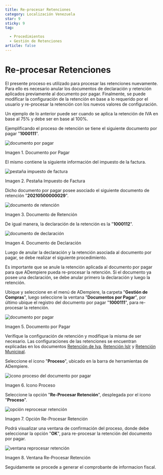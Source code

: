 ```yaml
---
title: Re-procesar Retenciones
category: Localización Venezuela
star: 9
sticky: 9
tag:

  - Procedimientos
  - Gestión de Retenciones
article: false
---
```


**Re-procesar Retenciones**
===========================

El presente proceso es utilizado para procesar las retenciones nuevamente. Para ello es necesario anular los documentos de declaración y retención aplicados previamente al documento por pagar. Finalmente, se puede modificar la configuración de la retención en base a lo requerido por el usuario y re-procesar la retención con los nuevos valores de configuración.

Un ejemplo de lo anterior puede ser cuando se aplica la retención de IVA en base al 75% y debe ser en base al 100%.

Ejemplificando el proceso de retención se tiene el siguiente documento por pagar "**1000111**".

![documento por pagar](/assets/img/docs/lve/procedures/withholding-management/resources/document-payable.png)

Imagen 1. Documento por Pagar

El mismo contiene la siguiente información del impuesto de la factura.

![pestaña impuesto de factura](/assets/img/docs/lve/procedures/withholding-management/resources/invoice-tax-tab.png)

Imagen 2. Pestaña Impuesto de Factura

Dicho documento por pagar posee asociado el siguiente documento de retención "**20210500000029**".

![documento de retención](/assets/img/docs/lve/procedures/withholding-management/resources/retention-document.png)

Imagen 3. Documento de Retención

De igual manera, la declaración de la retención es la "**1000112**".

![documento de declaración](/assets/img/docs/lve/procedures/withholding-management/resources/declaration-document.png)

Imagen 4. Documento de Declaración

Luego de anular la declaración y la retención asociada al documento por pagar, se debe realizar el siguiente procedimiento.

Es importante que se anule la retención aplicada al documento por pagar para que ADempiere pueda re-procesar la retención. Si el documento ya posee una declaración, se debe anular primero la declaración y luego la retención.

Ubique y seleccione en el menú de ADempiere, la carpeta "**Gestión de Compras**", luego seleccione la ventana "**Documentos por Pagar**", por último ubique el registro del documento por pagar "**1000111**", para re-procesar la retención.

![documento por pagar](/assets/img/docs/lve/procedures/withholding-management/resources/document-payable.png)

Imagen 5. Documento por Pagar

Verifique la configuración de retención y modifique la misma de ser necesario. Las configuraciones de las retenciones se encuentran explicadas en los documentos [Retención de Iva](withholding-iva.md/), [Retención Islr](withholding-islr.md/) y [Retención Municipal](withholding-municipality.md/).

Seleccione el icono "**Proceso**", ubicado en la barra de herramientas de ADempiere.

![icono proceso del documento por pagar](/assets/img/docs/lve/procedures/withholding-management/resources/document-process-payable-icon.png)

Imagen 6. Icono Proceso

Seleccione la opción "**Re-Procesar Retención**", desplegada por el icono "**Proceso**".

![opción reprocesar retención](/assets/img/docs/lve/procedures/withholding-management/resources/reprocess-hold-option.png)

Imagen 7. Opción Re-Procesar Retención

Podrá visualizar una ventana de confirmación del proceso, donde debe seleccionar la opción "**OK**", para re-procesar la retención del documento por pagar.

![ventana reprocesar retención](/assets/img/docs/lve/procedures/withholding-management/resources/reprocess-hold-window.png)

Imagen 8. Ventana Re-Procesar Retención

Seguidamente se procede a generar el comprobante de informacion fiscal.
